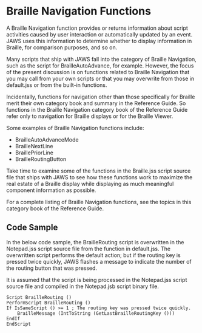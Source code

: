 # Braille Navigation Functions

A Braille Navigation function provides or returns information about
script activities caused by user interaction or automatically updated by
an event. JAWS uses this information to determine whether to display
information in Braille, for comparison purposes, and so on.

Many scripts that ship with JAWS fall into the category of Braille
Navigation, such as the script for BrailleAutoAdvance, for example.
However, the focus of the present discussion is on functions related to
Braille Navigation that you may call from your own scripts or that you
may overwrite from those in default.jss or from the built-in functions.

Incidentally, functions for navigation other than those specifically for
Braille merit their own category book and summary in the Reference
Guide. So functions in the Braille Navigation category book of the
Reference Guide refer only to navigation for Braille displays or for the
Braille Viewer.

Some examples of Braille Navigation functions include:

- BrailleAutoAdvanceMode
- BrailleNextLine
- BraillePriorLine
- BrailleRoutingButton

Take time to examine some of the functions in the Braille.jss script
source file that ships with JAWS to see how these functions work to
maximize the real estate of a Braille display while displaying as much
meaningful component information as possible.

For a complete listing of Braille Navigation functions, see the topics
in this category book of the Reference Guide.

## Code Sample

In the below code sample, the BrailleRouting script is overwritten in
the Notepad.jss script source file from the function in default.jss. The
overwritten script performs the default action; but if the routing key
is pressed twice quickly, JAWS flashes a message to indicate the number
of the routing button that was pressed.

It is assumed that the script is being processed in the Notepad.jss
script source file and compiled in the Notepad.jsb script binary file.

    Script BrailleRouting ()
    PerformScript BrailleRouting ()
    If IsSameScript () >= 1 ; The routing key was pressed twice quickly.
        BrailleMessage (IntToString (GetLastBrailleRoutingKey ()))
    EndIf
    EndScript
